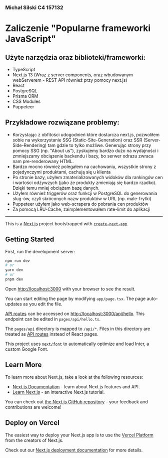 ### Michał Silski C4 157132
# Zaliczenie "Popularne frameworki JavaScript"

## Użyte narzędzia oraz biblioteki/frameworki:

- TypeScript
- Next.js 13  (Wraz z server components, oraz wbudowanym webServerem - REST API również przy pomocy next.js)
- React
- PostgreSQL
- Prisma ORM 
- CSS Modules
- Puppeteer 

## Przykładowe rozwiązane problemy:

- Korzystając z obfitości udogodnień które dostarcza next.js, pozwoliłem sobie na wykorzystanie SSG (Static-Site-Generation) oraz SSR (Server-Side-Rendering) tam gdzie to tylko możliwe. Generując strony przy pomocy SSG (np. "About us"), zyskujemy bardzo dużo na wydajności i zmniejszamy obciązenie backendu i bazy, bo serwer odrazu zwraca nam pre-renderowany HTML. 
- Bardzo mocno również polegałem na cachowaniu, wszystkie strony z pojedynczymi produktami, cachują się u klienta
- Po stronie bazy, użyłem zmaterializowanych widoków dla rankingów cen i wartości odżywzych (jako że produkty zmieniają się bardzo rzadko). Dzięki temu mniej obciążam bazę danych.
- Użyłem również triggerów oraz funkcji w PostgreSQL do generowania slug-ów, czyli skróconych nazw produktów w URL  (np. male-frytki)
- Puppeteer użyłem jako web-scrapera do pobrania cen produktów
- Za pomocą LRU-Cache, zaimplementowałem rate-limit do aplikacji



------------------------------------------------------------------------------------

This is a [Next.js](https://nextjs.org/) project bootstrapped with [`create-next-app`](https://github.com/vercel/next.js/tree/canary/packages/create-next-app).

## Getting Started

First, run the development server:

```bash
npm run dev
# or
yarn dev
# or
pnpm dev
```

Open [http://localhost:3000](http://localhost:3000) with your browser to see the result.

You can start editing the page by modifying `app/page.tsx`. The page auto-updates as you edit the file.

[API routes](https://nextjs.org/docs/api-routes/introduction) can be accessed on [http://localhost:3000/api/hello](http://localhost:3000/api/hello). This endpoint can be edited in `pages/api/hello.ts`.

The `pages/api` directory is mapped to `/api/*`. Files in this directory are treated as [API routes](https://nextjs.org/docs/api-routes/introduction) instead of React pages.

This project uses [`next/font`](https://nextjs.org/docs/basic-features/font-optimization) to automatically optimize and load Inter, a custom Google Font.

## Learn More

To learn more about Next.js, take a look at the following resources:

- [Next.js Documentation](https://nextjs.org/docs) - learn about Next.js features and API.
- [Learn Next.js](https://nextjs.org/learn) - an interactive Next.js tutorial.

You can check out [the Next.js GitHub repository](https://github.com/vercel/next.js/) - your feedback and contributions are welcome!

## Deploy on Vercel

The easiest way to deploy your Next.js app is to use the [Vercel Platform](https://vercel.com/new?utm_medium=default-template&filter=next.js&utm_source=create-next-app&utm_campaign=create-next-app-readme) from the creators of Next.js.

Check out our [Next.js deployment documentation](https://nextjs.org/docs/deployment) for more details.
